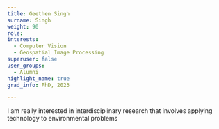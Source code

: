 ```yaml
---
title: Geethen Singh
surname: Singh
weight: 90
role:
interests:
  - Computer Vision
  - Geospatial Image Processing
superuser: false
user_groups:
  - Alumni 
highlight_name: true
grad_info: PhD, 2023

---
```

  
I am really interested in interdisciplinary research that involves applying technology to environmental problems

